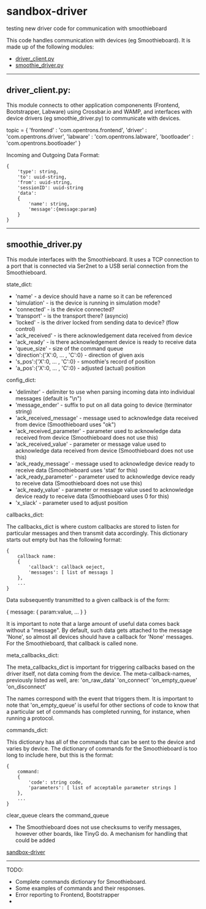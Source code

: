 # sandbox-driver
testing new driver code for communication with smoothieboard


This code handles communication with devices (eg Smoothieboard). It is made up of the following modules:
- [driver_client.py](#driver_clientpy)
- [smoothie_driver.py](#smoothie_driverpy)


---
## driver_client.py:

This module connects to other application componenents (Frontend, Bootstrapper, Labware) using Crossbar.io 
and WAMP, and interfaces with device drivers (eg smoothie_driver.py) to communicate with devices.


topic = {
    'frontend' : 'com.opentrons.frontend',
    'driver' : 'com.opentrons.driver',
    'labware' : 'com.opentrons.labware',
    'bootloader' : 'com.opentrons.bootloader'
}

Incoming and Outgoing Data Format:

```
{
	'type': string,
	'to': uuid-string,
	'from': uuid-string,
	'sessionID': uuid-string
	'data':
	{
		'name': string,
		'message':{message:param}
	}
}
```





---
## smoothie_driver.py

This module interfaces with the Smoothieboard. It uses a TCP connection to a port that is connected 
via Ser2net to a USB serial connection from the Smoothieboard.

state_dict:
* 'name' - a device should have a name so it can be referenced
* 'simulation' - is the device is running in simulation mode?
* 'connected' - is the device connected?
* 'transport' - is the transport there? (asyncio)
* 'locked' - is the driver locked from sending data to device? (flow control)
* 'ack_received' - is there acknowledgement data received from device
* 'ack_ready' - is there acknowledgement device is ready to receive data
* 'queue_size' - size of the command queue
* 'direction':{'X':0, ... , 'C':0} - direction of given axis
* 's_pos':{'X':0, ... , 'C':0} - smoothie's record of position
* 'a_pos':{'X':0, ... , 'C':0} - adjusted (actual) position


config_dict:
* 'delimiter' - delimiter to use when parsing incoming data into individual messages (default is "\n")
* 'message_ender' - suffix to put on all data going to device (terminator string)
* 'ack_received_message' - message used to acknowledge data received from device (Smoothieboard uses "ok")
* 'ack_received_parameter' - parameter used to acknowledge data received from device (Smoothieboard does not use this)
* 'ack_received_value' - parameter or message value used to acknowledge data received from device (Smoothieboard does not use this)
* 'ack_ready_message' - message used to acknowledge device ready to receive data (Smoothieboard uses 'stat' for this)
* 'ack_ready_parameter' - parameter used to acknowledge device ready to receive data (Smoothieboard does not use this)
* 'ack_ready_value' - parameter or message value used to acknowledge device ready to receive data (Smoothieboard uses 0 for this)
* 'x_slack' - parameter used to adjust position


callbacks_dict:

The callbacks_dict is where custom callbacks are stored to listen for particular messages and then transmit 
data accordingly. This dictionary starts out empty but has the following format:

```
{
	callback name:
	{
		'callback': callback oeject,
		'messages': [ list of messags ]
	},
	...
}
```

Data subsequently transmitted to a given callback is of the form:

{ message: { param:value, ... } }

It is important to note that a large amount of useful data comes back without a "message". By default, such 
data gets attached to the message 'None', so almost all devices should have a callback for 'None' messages. 
For the Smoothieboard, that callback is called none.


meta_callbacks_dict:

The meta_callbacks_dict is important for triggering callbacks based on the driver itself, not data coming 
from the device. The meta-callback-names, previously listed as well, are:
		'on_raw_data'
		'on_connect'
		'on_empty_queue'
		'on_disconnect'

The names correspond with the event that triggers them. It is important to note that 'on_empty_queue' is 
useful for other sections of code to know that a particular set of commands has completed running, for 
instance, when running a protocol.


commands_dict:

This dictionary has all of the commands that can be sent to the device and varies by device. 
The dictionary of commands for the Smoothieboard is too long to include here, but this is the format:

```
{
	command:
	{
		'code': string code,
		'parameters': [ list of acceptable parameter strings ]
	},
	...
}
```

clear_queue clears the command_queue



* The Smoothieboard does not use checksums to verify messages, however other boards, like TinyG do. A mechanism for 
handling that could be added




[sandbox-driver](#sandbox-driver)

---
TODO: 
* Complete commands dictionary for Smoothieboard.
* Some examples of commands and their responses.
* Error reporting to Frontend, Bootstrapper
* 











